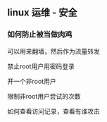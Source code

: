 
## linux 运维 - 安全

### 如何防止被当做肉鸡

可以用来翻墙，然后作为流量转发

禁止root用户用密码登录

开一个非root用户

限制非root用户尝试的次数

如何查看访问记录，查看有谁攻击


